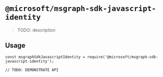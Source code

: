 # `@microsoft/msgraph-sdk-javascript-identity`

> TODO: description

## Usage

```
const msgraphSdkJavascriptIdentity = require('@microsoft/msgraph-sdk-javascript-identity');

// TODO: DEMONSTRATE API
```
